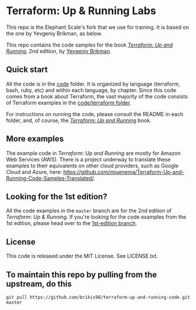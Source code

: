# Terraform: Up & Running Labs

This repo is the Elephant Scale's fork that we use for training. It is based on the one by Yevgeniy Brikman, as below.

This repo contains the code samples for the book *[Terraform: Up and Running](http://www.terraformupandrunning.com)*,
2nd edition, by [Yevgeniy Brikman](http://www.ybrikman.com).




## Quick start

All the code is in the [code](/code) folder. It is organized by language (terraform, bash, ruby, etc) and within each
language, by chapter. Since this code comes from a book about Terraform, the vast majority of the code consists of
Terraform examples in the [code/terraform folder](/code/terraform). 

For instructions on running the code, please consult the README in each folder, and, of course, the 
*[Terraform: Up and Running](http://www.terraformupandrunning.com)* book. 



## More examples

The example code in *Terraform: Up and Running* are mostly for Amazon Web Services (AWS). There is a project underway
to translate these examples to their equivalents on other cloud providers, such as Google Cloud and Azure, here:
https://github.com/mjuenema/Terraform-Up-and-Running-Code-Samples-Translated/. 



## Looking for the 1st edition?

All the code examples in the `master` branch are for the 2nd edition of *Terraform: Up & Running*. If you're looking
for the code examples from the 1st edition, please head over to the 
[1st-edition branch](https://github.com/brikis98/terraform-up-and-running-code/tree/1st-edition).



## License

This code is released under the MIT License. See LICENSE.txt.

## To maintain this repo by pulling from the upstream, do this
    git pull https://github.com/brikis98/terraform-up-and-running-code.git master
    
